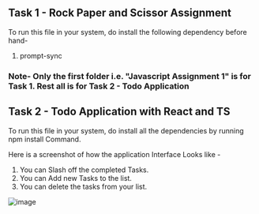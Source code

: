 ## Task 1 - Rock Paper and Scissor Assignment

To run this file in your system, do install the following dependency before hand- 
1. prompt-sync

###  Note- Only the first folder i.e. "Javascript Assignment 1" is for Task 1. Rest all is for Task 2 - Todo Application

## Task 2 - Todo Application with React and TS

To run this file in your system, do install all the dependencies by running npm install Command. 

Here is a screenshot of how the application Interface Looks like - 
1. You can Slash off the completed Tasks.
2. You can Add new Tasks to the list.
3. You can delete the tasks from your list.


![image](https://github.com/user-attachments/assets/55737267-3078-4837-98cb-4ebafd65f52d)

